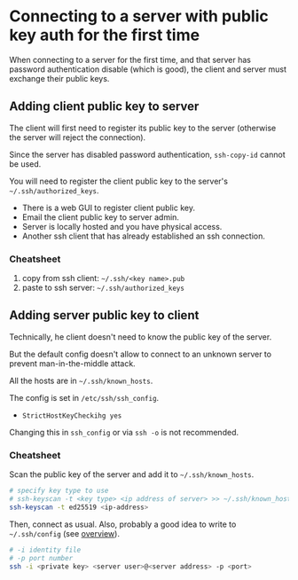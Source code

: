 # Connecting to a server with public key auth for the first time

When connecting to a server for the first time, and that server has password authentication disable (which is good), the client and server must exchange their public keys.

## Adding client public key to server

The client will first need to register its public key to the server (otherwise the server will reject the connection).

Since the server has disabled password authentication, `ssh-copy-id` cannot be used.

You will need to register the client public key to the server's `~/.ssh/authorized_keys`.

- There is a web GUI to register client public key.
- Email the client public key to server admin.
- Server is locally hosted and you have physical access.
- Another ssh client that has already established an ssh connection.

### Cheatsheet

1. copy from ssh client: `~/.ssh/<key name>.pub`
2. paste to ssh server: `~/.ssh/authorized_keys`

## Adding server public key to client

Technically, he client doesn't need to know the public key of the server.

But the default config doesn't allow to connect to an unknown server to prevent man-in-the-middle attack.

All the hosts are in `~/.ssh/known_hosts`.

The config is set in `/etc/ssh/ssh_config`.

- `StrictHostKeyCheckihg yes`

Changing this in `ssh_config` or via `ssh -o` is not recommended.

### Cheatsheet

Scan the public key of the server and add it to `~/.ssh/known_hosts`.

```bash
# specify key type to use
# ssh-keyscan -t <key type> <ip address of server> >> ~/.ssh/known_hosts
ssh-keyscan -t ed25519 <ip-address>
```

Then, connect as usual.
Also, probably a good idea to write to `~/.ssh/config` (see [overview](overview.md)).

```bash
# -i identity file
# -p port number
ssh -i <private key> <server user>@<server address> -p <port>
```

